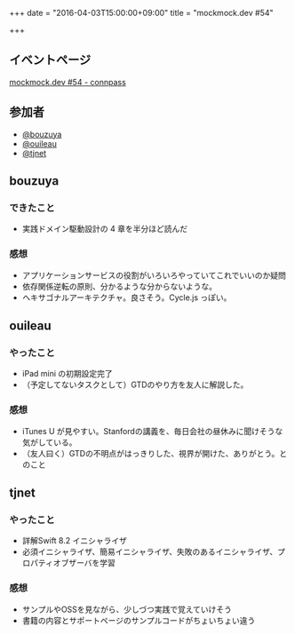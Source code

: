 +++
date = "2016-04-03T15:00:00+09:00"
title = "mockmock.dev #54"

+++

## イベントページ
[mockmock.dev #54 - connpass](http://mockmock.connpass.com/event/29318/)

## 参加者

* [@bouzuya](https://twitter.com/bouzuya)
* [@ouileau](https://twitter.com/ouileau)
* [@tjnet](http://qiita.com/tjnet)

## bouzuya
### できたこと

- 実践ドメイン駆動設計の 4 章を半分ほど読んだ

### 感想

- アプリケーションサービスの役割がいろいろやっていてこれでいいのか疑問
- 依存関係逆転の原則、分かるような分からないような。
- ヘキサゴナルアーキテクチャ。良さそう。Cycle.js っぽい。

## ouileau
### やったこと
* iPad mini の初期設定完了
* （予定してないタスクとして）GTDのやり方を友人に解説した。

### 感想
* iTunes U が見やすい。Stanfordの講義を、毎日会社の昼休みに聞けそうな気がしている。
* （友人曰く）GTDの不明点がはっきりした、視界が開けた、ありがとう。とのこと

## tjnet
### やったこと
* 詳解Swift 8.2 イニシャライザ
* 必須イニシャライザ、簡易イニシャライザ、失敗のあるイニシャライザ、プロパティオブザーバを学習

### 感想

* サンプルやOSSを見ながら、少しづつ実践で覚えていけそう
* 書籍の内容とサポートページのサンプルコードがちょいちょい違う
